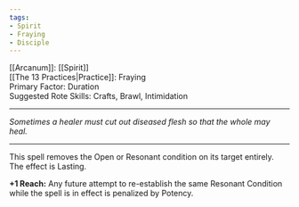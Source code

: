 ```yaml
---
tags:
- Spirit
- Fraying
- Disciple
---
```


[[Arcanum]]: [[Spirit]]\
[[The 13 Practices|Practice]]: Fraying\
Primary Factor: Duration\
Suggested Rote Skills: Crafts, Brawl, Intimidation

---

_Sometimes a healer must cut out diseased flesh so that the whole may heal._

---

This spell removes the Open or Resonant condition on its target entirely. The effect is Lasting.

**+1 Reach:** Any future attempt to re-establish the same Resonant Condition while the spell is in effect is penalized by Potency.